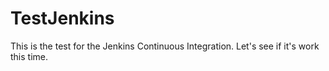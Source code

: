 TestJenkins
===========
This is the test for the Jenkins Continuous Integration.
Let's see if it's work this time.
